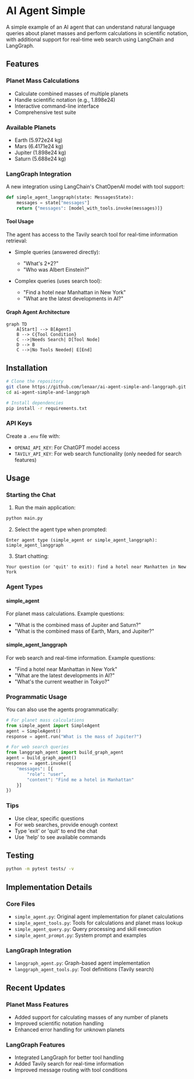 # AI Agent Simple

A simple example of an AI agent that can understand natural language queries about planet masses and perform calculations in scientific notation, with additional support for real-time web search using LangChain and LangGraph.

## Features

### Planet Mass Calculations
- Calculate combined masses of multiple planets
- Handle scientific notation (e.g., 1.898e24)
- Interactive command-line interface
- Comprehensive test suite

### Available Planets
- Earth (5.972e24 kg)
- Mars (6.4171e24 kg)
- Jupiter (1.898e24 kg)
- Saturn (5.688e24 kg)

### LangGraph Integration
A new integration using LangChain's ChatOpenAI model with tool support:

```python
def simple_agent_langgraph(state: MessagesState):
    messages = state["messages"]
    return {"messages": [model_with_tools.invoke(messages)]}
```

#### Tool Usage
The agent has access to the Tavily search tool for real-time information retrieval:

- Simple queries (answered directly):
  - "What's 2+2?"
  - "Who was Albert Einstein?"

- Complex queries (uses search tool):
  - "Find a hotel near Manhattan in New York"
  - "What are the latest developments in AI?"

#### Graph Agent Architecture
```mermaid
graph TD
    A[Start] --> B[Agent]
    B --> C{Tool Condition}
    C -->|Needs Search| D[Tool Node]
    D --> B
    C -->|No Tools Needed| E[End]
```

## Installation

```bash
# Clone the repository
git clone https://github.com/lenaar/ai-agent-simple-and-langgraph.git
cd ai-agent-simple-and-langgraph

# Install dependencies
pip install -r requirements.txt
```

### API Keys
Create a `.env` file with:
- `OPENAI_API_KEY`: For ChatGPT model access
- `TAVILY_API_KEY`: For web search functionality (only needed for search features)

## Usage

### Starting the Chat

1. Run the main application:
```bash
python main.py
```

2. Select the agent type when prompted:
```
Enter agent type (simple_agent or simple_agent_langgraph): simple_agent_langgraph
```

3. Start chatting:
```
Your question (or 'quit' to exit): find a hotel near Manhatten in New York
```

### Agent Types

#### simple_agent
For planet mass calculations. Example questions:
- "What is the combined mass of Jupiter and Saturn?"
- "What is the combined mass of Earth, Mars, and Jupiter?"

#### simple_agent_langgraph
For web search and real-time information. Example questions:
- "Find a hotel near Manhattan in New York"
- "What are the latest developments in AI?"
- "What's the current weather in Tokyo?"

### Programmatic Usage

You can also use the agents programmatically:

```python
# For planet mass calculations
from simple_agent import SimpleAgent
agent = SimpleAgent()
response = agent.run("What is the mass of Jupiter?")

# For web search queries
from langgraph_agent import build_graph_agent
agent = build_graph_agent()
response = agent.invoke({
    "messages": [{
        "role": "user", 
        "content": "Find me a hotel in Manhattan"
    }]
})
```

### Tips
- Use clear, specific questions
- For web searches, provide enough context
- Type 'exit' or 'quit' to end the chat
- Use 'help' to see available commands

## Testing

```bash
python -m pytest tests/ -v
```

## Implementation Details

### Core Files
- `simple_agent.py`: Original agent implementation for planet calculations
- `simple_agent_tools.py`: Tools for calculations and planet mass lookup
- `simple_agent_query.py`: Query processing and skill execution
- `simple_agent_prompt.py`: System prompt and examples

### LangGraph Integration
- `langgraph_agent.py`: Graph-based agent implementation
- `langgraph_agent_tools.py`: Tool definitions (Tavily search)

## Recent Updates

### Planet Mass Features
- Added support for calculating masses of any number of planets
- Improved scientific notation handling
- Enhanced error handling for unknown planets

### LangGraph Features
- Integrated LangGraph for better tool handling
- Added Tavily search for real-time information
- Improved message routing with tool conditions